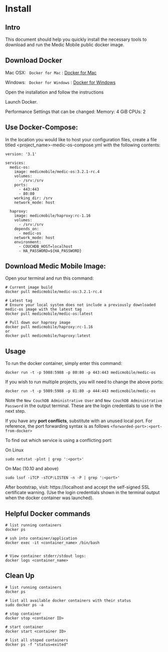 # Install

## Intro

This document should help you quickly install the necessary tools to download and run the Medic Mobile public docker image.

## Download Docker

Mac OSX:
` Docker for Mac` : 
[Docker for Mac](https://download.docker.com/mac/stable/Docker.dmg)

Windows:
` Docker for Windows` :
[Docker for Windows](https://download.docker.com/win/stable/Docker%20for%20Windows%20Installer.exe)

Open the installation and follow the instructions

Launch Docker. 

Performance Settings that can be changed:
Memory: 4 GiB
CPUs: 2

## Use Docker-Compose:

In the location you would like to host your configuration files, create a file titled <project_name>-medic-os-compose.yml with the following contents:
```
version: '3.1'

services:
  medic-os:
    image: medicmobile/medic-os:3.2.1-rc.4
    volumes:
      - /srv:/srv
    ports:
      - 443:443
      - 80:80
    working_dir: /srv
    network_mode: host
    
  haproxy:
    image: medicmobile/haproxy:rc-1.16
    volumes:
      - /srv:/srv    
    depends_on:
      - medic-os
    network_mode: host
    environment:
      - COUCHDB_HOST=localhost
      - HA_PASSWORD=${HA_PASSWORD}
```

## Download Medic Mobile Image:

Open your terminal and run this command:

```
# Current image build
docker pull medicmobile/medic-os:3.2.1-rc.4

# Latest tag
# Ensure your local system does not include a previously downloaded medic-os image with the latest tag
docker pull medicmobile/medic-os:latest

# Pull down our haproxy image
docker pull medicmobile/haproxy:rc-1.16
or
docker pull medicmobile/haproxy:latest
```

## Usage

To run the docker container, simply enter this command:

```
docker run -t -p 5988:5988 -p 80:80 -p 443:443 medicmobile/medic-os
```

If you wish to run multiple projects, you will need to change the above ports:

```
docker run -t -p 5989:5988 -p 81:80 -p 444:443 medicmobile/medic-os
```

Note the `New CouchDB Administrative User` and `New CouchDB Administrative Password` in the output terminal. These are the login credentials to use in the next step.


If you have any **port conflicts**, substitute with an unused local port. For reference, the port forwarding syntax is as follows `<forwarded-port>:<port-from-docker>`

To find out which service is using a conflicting port:

On Linux
```
sudo netstat -plnt | grep ':<port>'
```

On Mac (10.10 and above)
```
sudo lsof -iTCP -sTCP:LISTEN -n -P | grep ':<port>'
```

After bootstrap, visit: https://localhost and accept the self-signed SSL certificate warning.
(Use the login credentials shown in the terminal output when the docker container was launched).
## Helpful Docker commands

```
# list running containers
docker ps

# ssh into container/application
docker exec -it <container_name> /bin/bash


# View container stderr/stdout logs:
docker logs <container_name>
```

## Clean Up

```
# list running containers
docker ps

# list all available docker containers with their status
sudo docker ps -a

# stop container
docker stop <container ID>

# start container
docker start <container ID>

# list all stoped containers 
docker ps -f "status=exited"

```
